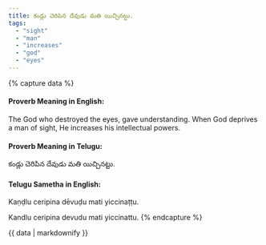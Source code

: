 ```yaml
---
title: కండ్లు చెరిపిన దేవుడు మతి యిచ్చినట్టు.
tags:
  - "sight"
  - "man"
  - "increases"
  - "god"
  - "eyes"
---
```


{% capture data %}
#### Proverb Meaning in English:
The God who destroyed the eyes, gave understanding.
When God deprives a man of sight, He increases his intellectual powers.

#### Proverb Meaning in Telugu:
కండ్లు చెరిపిన దేవుడు మతి యిచ్చినట్టు.

#### Telugu Sametha in English:
Kaṇḍlu ceripina dēvuḍu mati yiccinaṭṭu.

Kandlu ceripina devudu mati yiccinattu.
{% endcapture %}

{{ data | markdownify }}

